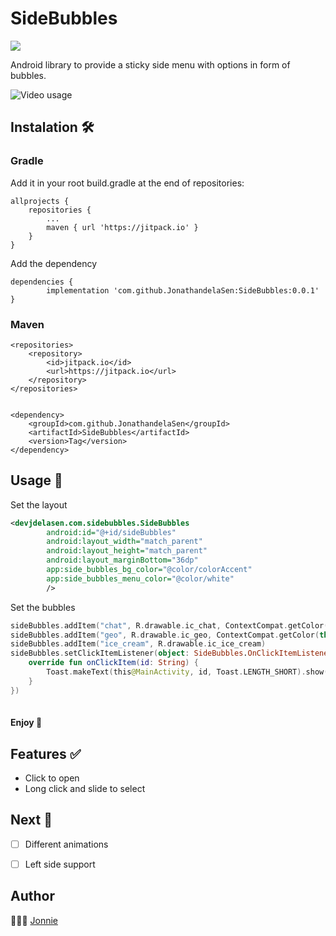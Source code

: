 # SideBubbles

[![](https://jitpack.io/v/JonathandelaSen/SideBubbles.svg)](https://jitpack.io/#JonathandelaSen/SideBubbles)


Android library to provide a sticky side menu with options in form of bubbles.

![Video usage](/Screenshots/SideBubbles%20real%20use.gif?raw=true)



## Instalation 🛠

### Gradle

Add it in your root build.gradle at the end of repositories:

	allprojects {
		repositories {
			...
			maven { url 'https://jitpack.io' }
		}
	}
  
 
Add the dependency

	dependencies {
	        implementation 'com.github.JonathandelaSen:SideBubbles:0.0.1'
	}
  
  ### Maven
  
  	<repositories>
		<repository>
		    <id>jitpack.io</id>
		    <url>https://jitpack.io</url>
		</repository>
	</repositories>


	<dependency>
	    <groupId>com.github.JonathandelaSen</groupId>
	    <artifactId>SideBubbles</artifactId>
	    <version>Tag</version>
	</dependency>
	

## Usage 📲


Set the layout

```XML
<devjdelasen.com.sidebubbles.SideBubbles
        android:id="@+id/sideBubbles"
        android:layout_width="match_parent"
        android:layout_height="match_parent"
        android:layout_marginBottom="36dp"
        app:side_bubbles_bg_color="@color/colorAccent"
        app:side_bubbles_menu_color="@color/white"
        />
```


Set the bubbles

```kotlin
sideBubbles.addItem("chat", R.drawable.ic_chat, ContextCompat.getColor(this, R.color.colorAccent))
sideBubbles.addItem("geo", R.drawable.ic_geo, ContextCompat.getColor(this, R.color.colorAccent))
sideBubbles.addItem("ice_cream", R.drawable.ic_ice_cream)
sideBubbles.setClickItemListener(object: SideBubbles.OnClickItemListener {
    override fun onClickItem(id: String) {
        Toast.makeText(this@MainActivity, id, Toast.LENGTH_SHORT).show()
    }
})
        
```


#### Enjoy 🎉



## Features ✅

* Click to open
* Long click and slide to select


## Next 🚀
  
- [ ] Different animations
- [ ] Left side support



## Author
👨🏻‍💻  [Jonnie](https://www.instagram.com/devjdelasen/)
